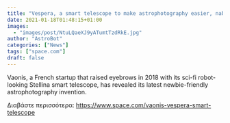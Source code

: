 ```yaml
---
title: "Vespera, a smart telescope to make astrophotography easier, nabs CES 2021 Innovation Award"
date: 2021-01-18T01:48:15+01:00
images:
  - "images/post/NtuLQaeXJ9yATumtTzdRkE.jpg"
author: "AstroBot"
categories: ["News"]
tags: ["space.com"]
draft: false
---
```


Vaonis, a French startup that raised eyebrows in 2018 with its sci-fi robot-looking Stellina smart telescope, has revealed its latest newbie-friendly astrophotography invention. 

Διαβάστε περισσότερα: https://www.space.com/vaonis-vespera-smart-telescope
